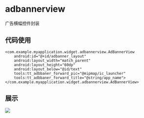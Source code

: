 # adbannerview
广告横幅控件封装

## 代码使用
    <com.example.myapplication.widget.adbannerview.AdBannerView
        android:id="@+id/adbanner_layout"
        android:layout_width="match_parent"
        android:layout_height="60dp"
        android:layout_below="@id/text"
        tools:tt_adbbaner_forward_pic="@mipmap/ic_launcher"
        tools:tt_adbbaner_forward_title="@string/app_name">
    </com.example.myapplication.widget.adbannerview.AdBannerView>
    
## 展示
![](https://github.com/sidneyyoung/adbannerview/bak/展示.png)
